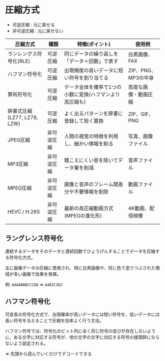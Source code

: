 # 圧縮方式

- 可逆圧縮 : 元に戻せる
- 非可逆圧縮 : 元に戻せない

| 圧縮方式                      | 種類       | 特徴(ポイント)                                            | 使用例               |
|-------------------------------|------------|-----------------------------------------------------------|----------------------|
| ランレングス符号化(RLE)       | 可逆圧縮   | 同じデータの繰り返しを「データ＋回数」で表す              | 白黒画像、FAX        |
| ハフマン符号化                | 可逆圧縮   | 出現頻度の高いデータに短い符号を割り当てる                | ZIP、PNG、MP3の中身  |
| 算術符号化                    | 可逆圧縮   | データ全体を確率で1つの小数に変換(ハフマンより高圧縮も)   | 高度な画像・動画圧縮 |
| 辞書式圧縮(LZ77, LZ78, LZW)   | 可逆圧縮   | よく出るパターンを辞書に登録して短く置換                  | ZIP、GIF、PNG        |
| JPEG圧縮                      | 非可逆圧縮 | 人間の視覚の特徴を利用し、細かい情報を削る                | 写真、画像ファイル   |
| MP3圧縮                       | 非可逆圧縮 | 聴こえにくい音を除いてデータ量を削減                      | 音声ファイル         |
| MPEG圧縮                      | 非可逆圧縮 | 画像と音声のフレーム間差分や不要情報を削除                | 動画ファイル         |
| HEVC / H.265                  | 非可逆圧縮 | 最新の高圧縮動画方式(MPEGの進化形)                        | 4K動画、配信映像     |

## ラングレンス符号化

連続するデータをそのデータと連続回数でひょうげんすることでデータを圧縮する符号化方式。

主に画像データの圧縮に使用され、特に白黒画像や、同じ色で塗りつぶされた領域が多い画像で効果を発揮。

例: `AAAABBBCCCDD` => `A4B3C3D2`

## ハフマン符号化

可変長の符号化方式で、出現確率が高いデータには短い符号を、低いデータには長い符号を与えることで圧縮を効率よく行う方法。

ハフマン符号では、符号化のビット列に全く同じ符号の並びが存在しないように、ある文字に対応する符号が、他の文字の文字に対応する符号の接頭辞にならないよう設定される。

=> 先頭から読んでいくだけでデコードできる

